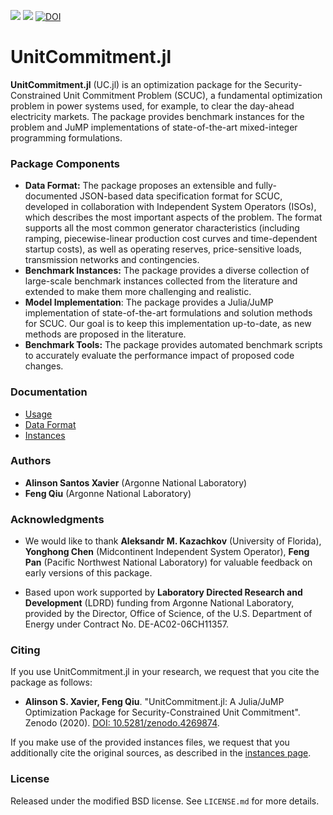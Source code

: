 <a href="https://github.com/ANL-CEEESA/UnitCommitment.jl/actions?query=workflow%3ATest+branch%3Adev"><img src="https://github.com/iSoron/UnitCommitment.jl/workflows/Tests/badge.svg"></img></a>
<a href="https://github.com/ANL-CEEESA/UnitCommitment.jl/actions?query=workflow%3ABenchmark+branch%3Adev+is%3Asuccess"><img src="https://github.com/iSoron/UnitCommitment.jl/workflows/Benchmark/badge.svg"></img></a>
<a href="https://doi.org/10.5281/zenodo.4269874"><img src="https://zenodo.org/badge/doi/10.5281/zenodo.4269874.svg" alt="DOI"></a>


# UnitCommitment.jl

**UnitCommitment.jl** (UC.jl) is an optimization package for the Security-Constrained Unit Commitment Problem (SCUC), a fundamental optimization problem in power systems used, for example, to clear the day-ahead electricity markets. The package provides benchmark instances for the problem and JuMP implementations of state-of-the-art mixed-integer programming formulations.

### Package Components

* **Data Format:** The package proposes an extensible and fully-documented JSON-based data specification format for SCUC, developed in collaboration with Independent System Operators (ISOs), which describes the most important aspects of the problem. The format supports all the most common generator characteristics (including ramping, piecewise-linear production cost curves and time-dependent startup costs), as well as operating reserves, price-sensitive loads, transmission networks and contingencies.
* **Benchmark Instances:** The package provides a diverse collection of large-scale benchmark instances collected from the literature and extended to make them more challenging and realistic.
* **Model Implementation**: The package provides a Julia/JuMP implementation of state-of-the-art formulations and solution methods for SCUC. Our goal is to keep this implementation up-to-date, as new methods are proposed in the literature.
* **Benchmark Tools:** The package provides automated benchmark scripts to accurately evaluate the performance impact of proposed code changes.

### Documentation

* [Usage](https://anl-ceeesa.github.io/UnitCommitment.jl/0.1/usage/)
* [Data Format](https://anl-ceeesa.github.io/UnitCommitment.jl/0.1/format/)
* [Instances](https://anl-ceeesa.github.io/UnitCommitment.jl/0.1/instances/)

### Authors
* **Alinson Santos Xavier** (Argonne National Laboratory)
* **Feng Qiu** (Argonne National Laboratory)

### Acknowledgments

* We would like to thank **Aleksandr M. Kazachkov** (University of Florida), **Yonghong Chen** (Midcontinent Independent System Operator), **Feng Pan** (Pacific Northwest National Laboratory) for valuable feedback on early versions of this package.

* Based upon work supported by **Laboratory Directed Research and Development** (LDRD) funding from Argonne National Laboratory, provided by the Director, Office of Science, of the U.S. Department of Energy under Contract No. DE-AC02-06CH11357.

### Citing

If you use UnitCommitment.jl in your research, we request that you cite the package as follows:

* **Alinson S. Xavier, Feng Qiu**. "UnitCommitment.jl: A Julia/JuMP Optimization Package for Security-Constrained Unit Commitment". Zenodo (2020). [DOI: 10.5281/zenodo.4269874](https://doi.org/10.5281/zenodo.4269874).

If you make use of the provided instances files, we request that you additionally cite the original sources, as described in the [instances page](https://anl-ceeesa.github.io/UnitCommitment.jl/0.1/instances/).

### License

Released under the modified BSD license. See `LICENSE.md` for more details.

